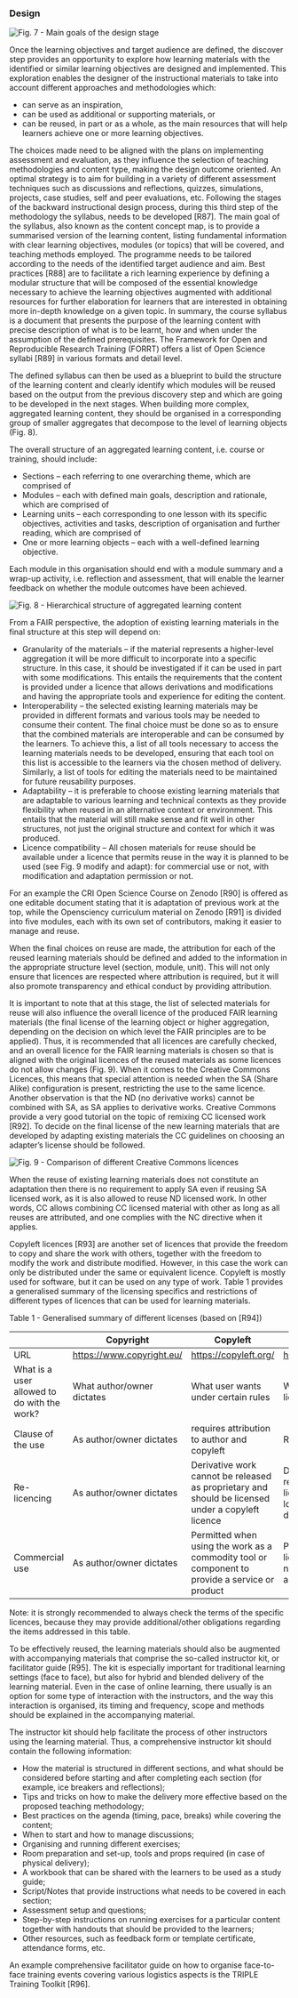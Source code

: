 ### Design

![Fig. 7 - Main goals of the design stage](./attachments/design.png)

Once the learning objectives and target audience are defined, the discover step provides an opportunity to explore how learning materials with the identified or similar learning objectives are designed and implemented. This exploration enables the designer of the instructional materials to take into account different approaches and methodologies which:

- can serve as an inspiration, 
- can be used as additional or supporting materials, or 
- can be reused, in part or as a whole, as the main resources that will help learners achieve one or more learning objectives. 

The choices made need to be aligned with the plans on implementing assessment and evaluation, as they influence the selection of teaching methodologies and content type, making the design outcome oriented. An optimal strategy is to aim for building in a variety of different assessment techniques such as discussions and reflections, quizzes, simulations, projects, case studies, self and peer evaluations, etc. 
Following the stages of the backward instructional design process, during this third step of the methodology the syllabus, needs to be developed [R87]. The main goal of the syllabus, also known as the content concept map, is to provide a summarised version of the learning content, listing fundamental information with clear learning objectives, modules (or topics) that will be covered, and teaching methods employed. The programme needs to be tailored according to the needs of the identified target audience and aim. Best practices [R88] are to facilitate a rich learning experience by defining a modular structure that will be composed of the essential knowledge necessary to achieve the learning objectives augmented with additional resources for further elaboration for learners that are interested in obtaining more in-depth knowledge on a given topic. In summary, the course syllabus is a document that presents the purpose of the learning content with precise description of what is to be learnt, how and when under the assumption of the defined prerequisites. The Framework for Open and Reproducible Research Training (FORRT) offers a list of Open Science syllabi [R89] in various formats and detail level.

The defined syllabus can then be used as a blueprint to build the structure of the learning content and clearly identify which modules will be reused based on the output from the previous discovery step and which are going to be developed in the next stages. When building more complex, aggregated learning content, they should be organised in a corresponding group of smaller aggregates that decompose to the level of learning objects (Fig. 8).

The overall structure of an aggregated learning content, i.e. course or training, should include:

- Sections – each referring to one overarching theme, which are comprised of
- Modules – each with defined main goals, description and rationale, which are comprised of
- Learning units – each corresponding to one lesson with its specific objectives, activities and tasks, description of organisation and further reading, which are comprised of
- One or more learning objects – each with a well-defined learning objective.

Each module in this organisation should end with a module summary and a wrap-up activity, i.e. reflection and assessment, that will enable the learner feedback on whether the module outcomes have been achieved.

![Fig. 8 - Hierarchical structure of aggregated learning content](./attachments/structure.png)

From a FAIR perspective, the adoption of existing learning materials in the final structure at this step will depend on:

- Granularity of the materials – if the material represents a higher-level aggregation it will be more difficult to incorporate into a specific structure. In this case, it should be investigated if it can be used in part with some modifications. This entails the requirements that the content is provided under a licence that allows derivations and modifications and having the appropriate tools and experience for editing the content.
- Interoperability – the selected existing learning materials may be provided in different formats and various tools may be needed to consume their content. The final choice must be done so as to ensure that the combined materials are interoperable and can be consumed by the learners. To achieve this, a list of all tools necessary to access the learning materials needs to be developed, ensuring that each tool on this list is accessible to the learners via the chosen method of delivery. Similarly, a list of tools for editing the materials need to be maintained for future reusability purposes.
- Adaptability – it is preferable to choose existing learning materials that are adaptable to various learning and technical contexts as they provide flexibility when reused in an alternative context or environment. This entails that the material will still make sense and fit well in other structures, not just the original structure and context for which it was produced.
- Licence compatibility – All chosen materials for reuse should be available under a licence that permits reuse in the way it is planned to be used (see Fig. 9 modify and adapt): for commercial use or not, with modification and adaptation permission or not.

For an example the CRI Open Science Course on Zenodo [R90] is offered as one editable document stating that it is adaptation of previous work at the top, while the Opensciency curriculum material on Zenodo [R91] is divided into five modules, each with its own set of contributors, making it easier to manage and reuse. 

When the final choices on reuse are made, the attribution for each of the reused learning materials should be defined and added to the information in the appropriate structure level (section, module, unit). This will not only ensure that licences are respected where attribution is required, but it will also promote transparency and ethical conduct by providing attribution. 

It is important to note that at this stage, the list of selected materials for reuse will also influence the overall licence of the produced FAIR learning materials (the final license of the learning object or higher aggregation, depending on the decision on which level the FAIR principles are to be applied). Thus, it is recommended that all licences are carefully checked, and an overall licence for the FAIR learning materials is chosen so that is aligned with the original licences of the reused materials as some licences do not allow changes (Fig. 9). When it comes to the Creative Commons Licences, this means that special attention is needed when the SA (Share Alike) configuration is present, restricting the use to the same licence. Another observation is that the ND (no derivative works) cannot be combined with SA, as SA applies to derivative works. Creative Commons provide a very good tutorial on the topic of remixing CC licensed work [R92]. To decide on the final license of the new learning materials that are developed by adapting existing materials the CC guidelines on choosing an adapter’s license should be followed.

![Fig. 9 - Comparison of different Creative Commons licences](./attachments/CClicenses.png)

When the reuse of existing learning materials does not constitute an adaptation then there is no requirement to apply SA even if reusing SA licensed work, as it is also allowed to reuse ND licensed work. In other words, CC allows combining CC licensed material with other as long as all reuses are attributed, and one complies with the NC directive when it applies.

Copyleft licences [R93] are another set of licences that provide the freedom to copy and share the work with others, together with the freedom to modify the work and distribute modified. However, in this case the work can only be distributed under the same or equivalent licence. Copyleft is mostly used for software, but it can be used on any type of work. Table 1 provides a generalised summary of the licensing specifics and restrictions of different types of licences that can be used for learning materials.

Table 1 - Generalised summary of different licenses (based on [R94])

|   | Copyright | Copyleft | Creative Commons |
|---|---|---|---|
| URL | https://www.copyright.eu/ | https://copyleft.org/ | https://creativecommons.org/ |
| What is a user allowed to do with the work? | What author/owner dictates | What user wants under certain rules | What user wants within the   licence restrictions |
| Clause of the use | As author/owner dictates | requires attribution to author   and copyleft | Requires attribution to author |
| Re-licencing | As author/owner dictates | Derivative work cannot be released as proprietary and should be   licensed under a copyleft licence  | Derivative work can be released   under another licence or as proprietary (as long as the share alike rules   don’t apply) |
| Commercial use | As author/owner dictates | Permitted when using the work as   a commodity tool or component to provide a service or product | Permitted for certain CC licence   types (as long as the non-commercial rules don’t apply) |

Note: it is strongly recommended to always check the terms of the specific licences, because they may provide additional/other obligations regarding the items addressed in this table.			

To be effectively reused, the learning materials should also be augmented with accompanying materials that comprise the so-called instructor kit, or facilitator guide [R95]. The kit is especially important for traditional learning settings (face to face), but also for hybrid and blended delivery of the learning material. Even in the case of online learning, there usually is an option for some type of interaction with the instructors, and the way this interaction is organised, its timing and frequency, scope and methods should be explained in the accompanying material. 

The instructor kit should help facilitate the process of other instructors using the learning material. Thus, a comprehensive instructor kit should contain the following information:

- How the material is structured in different sections, and what should be considered before starting and after completing each section (for example, ice breakers and reflections);
- Tips and tricks on how to make the delivery more effective based on the proposed teaching methodology;
- Best practices on the agenda (timing, pace, breaks) while covering the content;
- When to start and how to manage discussions;
- Organising and running different exercises;
- Room preparation and set-up, tools and props required (in case of physical delivery);
- A workbook that can be shared with the learners to be used as a study guide;
- Script/Notes that provide instructions what needs to be covered in each section;
- Assessment setup and questions;
- Step-by-step instructions on running exercises for a particular content together with handouts that should be provided to the learners;
- Other resources, such as feedback form or template certificate, attendance forms, etc.

An example comprehensive facilitator guide on how to organise face-to-face training events covering various logistics aspects is the TRIPLE Training Toolkit [R96].
